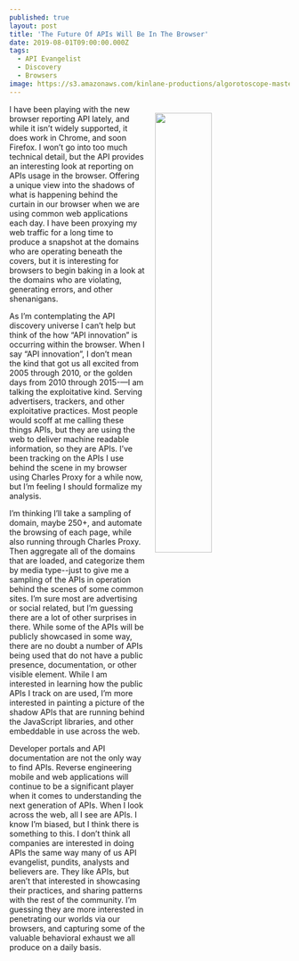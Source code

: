 ```yaml
---
published: true
layout: post
title: 'The Future Of APIs Will Be In The Browser'
date: 2019-08-01T09:00:00.000Z
tags:
  - API Evangelist
  - Discovery
  - Browsers
image: https://s3.amazonaws.com/kinlane-productions/algorotoscope-master/nazi-invasion-dark-hallway.jpg
---
```

<img src="{{ page.image }}" width="45%" align="right" style="padding: 15px;" />
I have been playing with the new browser reporting API lately, and while it isn’t widely supported, it does work in Chrome, and soon Firefox. I won’t go into too much technical detail, but the API provides an interesting look at reporting on APIs usage in the browser. Offering a unique view into the shadows of what is happening behind the curtain in our browser when we are using common web applications each day. I have been proxying my web traffic for a long time to produce a snapshot at the domains who are operating beneath the covers, but it is interesting for browsers to begin baking in a look at the domains who are violating, generating errors, and other shenanigans.

As I’m contemplating the API discovery universe I can’t help but think of the how “API innovation” is occurring within the browser.  When I say “API innovation”, I don’t mean the kind that got us all excited from 2005 through 2010, or the golden days from 2010 through 2015-—I am talking the exploitative kind. Serving advertisers, trackers, and other exploitative practices. Most people would scoff at me calling these things APIs, but they are using the web to deliver machine readable information, so they are APIs. I’ve been tracking on the APIs I use behind the scene in my browser using Charles Proxy for a while now, but I’m feeling I should formalize my analysis.

I’m thinking I’ll take a sampling of domain, maybe 250+, and automate the browsing of each page, while also running through Charles Proxy. Then aggregate all of the domains that are loaded, and categorize them by media type--just to give me a sampling of the APIs in operation behind the scenes of some common sites. I’m sure most are advertising or social related, but I’m guessing there are a lot of other surprises in there. While some of the APIs will be publicly showcased in some way, there are no doubt a number of APIs being used that do not have a public presence, documentation, or other visible element. While I am interested in learning how the public APIs I track on are used, I’m more interested in painting a picture of the shadow APIs that are running behind the JavaScript libraries, and other embeddable in use across the web.

Developer portals and API documentation are not the only way to find APIs. Reverse engineering mobile and web applications will continue to be a significant player when it comes to understanding the next generation of APIs. When I look across the web, all I see are APIs. I know I’m biased, but I think there is something to this. I don’t think all companies are interested in doing APIs the same way many of us API evangelist, pundits, analysts and believers are. They like APIs, but aren’t that interested in showcasing their practices, and sharing patterns with the rest of the community. I’m guessing they are more interested in penetrating our worlds via our browsers, and capturing some of the valuable behavioral exhaust we all produce on a daily basis.
